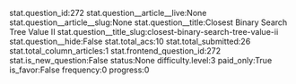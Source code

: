 stat.question_id:272
stat.question__article__live:None
stat.question__article__slug:None
stat.question__title:Closest Binary Search Tree Value II
stat.question__title_slug:closest-binary-search-tree-value-ii
stat.question__hide:False
stat.total_acs:10
stat.total_submitted:26
stat.total_column_articles:1
stat.frontend_question_id:272
stat.is_new_question:False
status:None
difficulty.level:3
paid_only:True
is_favor:False
frequency:0
progress:0
